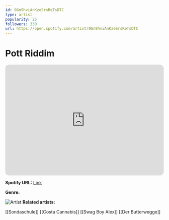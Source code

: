 ```yaml
---
id: 0Gn9hviAnKzeSrsReTsDTC
type: artist
popularity: 25
followers: 330
url: https://open.spotify.com/artist/0Gn9hviAnKzeSrsReTsDTC
---
```

# Pott Riddim

<iframe style="border-radius:12px" src="https://open.spotify.com/embed/artist/0Gn9hviAnKzeSrsReTsDTC" width="100%" height="352" frameBorder="0" allowfullscreen="" allow="autoplay; clipboard-write; encrypted-media; fullscreen; picture-in-picture" loading="lazy"></iframe>

**Spotify URL:** [Link](https://open.spotify.com/artist/0Gn9hviAnKzeSrsReTsDTC)

**Genre:** 

![Artist](https://i.scdn.co/image/ab67616d0000b273ae94c878570206dca169d56e)
**Related artists:**

[[Sondaschule]]
[[Costa Cannabis]]
[[Swag Boy Alex]]
[[Der Butterwegge]]

